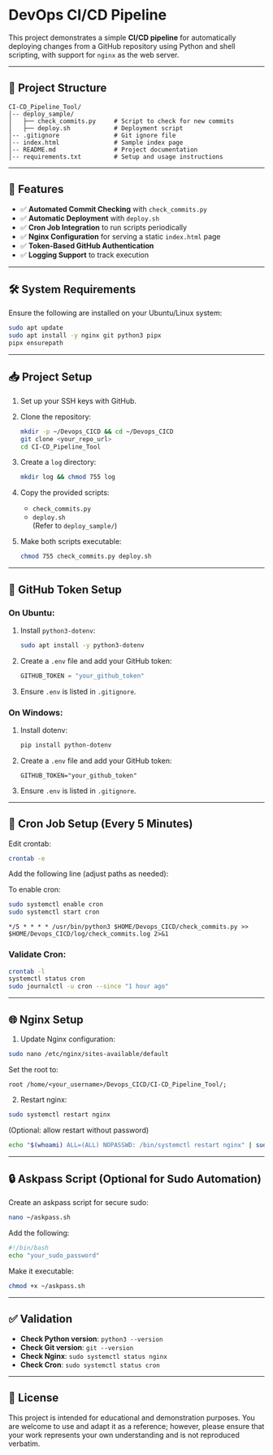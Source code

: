 # DevOps CI/CD Pipeline

This project demonstrates a simple **CI/CD pipeline** for automatically deploying changes from a GitHub repository using Python and shell scripting, with support for `nginx` as the web server.

---

## 📁 Project Structure

```
CI-CD_Pipeline_Tool/
│-- deploy_sample/
│   ├── check_commits.py     # Script to check for new commits
│   ├── deploy.sh            # Deployment script
│-- .gitignore               # Git ignore file
│-- index.html               # Sample index page
│-- README.md                # Project documentation
│-- requirements.txt         # Setup and usage instructions
```

---

## 🚀 Features

- ✅ **Automated Commit Checking** with `check_commits.py`
- ✅ **Automatic Deployment** with `deploy.sh`
- ✅ **Cron Job Integration** to run scripts periodically
- ✅ **Nginx Configuration** for serving a static `index.html` page
- ✅ **Token-Based GitHub Authentication**
- ✅ **Logging Support** to track execution

---

## 🛠️ System Requirements

Ensure the following are installed on your Ubuntu/Linux system:

```bash
sudo apt update
sudo apt install -y nginx git python3 pipx
pipx ensurepath
```

---

## 📥 Project Setup

1. Set up your SSH keys with GitHub.
2. Clone the repository:
   ```bash
   mkdir -p ~/Devops_CICD && cd ~/Devops_CICD
   git clone <your_repo_url>
   cd CI-CD_Pipeline_Tool
   ```
3. Create a `log` directory:
   ```bash
   mkdir log && chmod 755 log
   ```

4. Copy the provided scripts:
   - `check_commits.py`
   - `deploy.sh`  
   (Refer to `deploy_sample/`)

5. Make both scripts executable:
   ```bash
   chmod 755 check_commits.py deploy.sh
   ```

---

## 🔐 GitHub Token Setup

### On Ubuntu:
1. Install `python3-dotenv`:
   ```bash
   sudo apt install -y python3-dotenv
   ```
2. Create a `.env` file and add your GitHub token:
   ```python
   GITHUB_TOKEN = "your_github_token"
   ```
3. Ensure `.env` is listed in `.gitignore`.

### On Windows:
1. Install dotenv:
   ```bash
   pip install python-dotenv
   ```
2. Create a `.env` file and add your GitHub token:
   ```
   GITHUB_TOKEN="your_github_token"
   ```
3. Ensure `.env` is listed in `.gitignore`.

---

## 🔁 Cron Job Setup (Every 5 Minutes)

Edit crontab:

```bash
crontab -e
```

Add the following line (adjust paths as needed):

To enable cron:

```bash
sudo systemctl enable cron
sudo systemctl start cron
```

```cron
*/5 * * * * /usr/bin/python3 $HOME/Devops_CICD/check_commits.py >> $HOME/Devops_CICD/log/check_commits.log 2>&1
```

### Validate Cron:

```bash
crontab -l
systemctl status cron
sudo journalctl -u cron --since "1 hour ago"
```



---

## 🌐 Nginx Setup

1. Update Nginx configuration:

```bash
sudo nano /etc/nginx/sites-available/default
```

Set the root to:

```nginx
root /home/<your_username>/Devops_CICD/CI-CD_Pipeline_Tool/;
```

2. Restart nginx:

```bash
sudo systemctl restart nginx
```

(Optional: allow restart without password)

```bash
echo "$(whoami) ALL=(ALL) NOPASSWD: /bin/systemctl restart nginx" | sudo tee /etc/sudoers.d/nginx_restart
```

---

## 🔒 Askpass Script (Optional for Sudo Automation)

Create an askpass script for secure sudo:

```bash
nano ~/askpass.sh
```

Add the following:

```bash
#!/bin/bash
echo "your_sudo_password"
```

Make it executable:

```bash
chmod +x ~/askpass.sh
```

---

## ✅ Validation

- **Check Python version**: `python3 --version`
- **Check Git version**: `git --version`
- **Check Nginx**: `sudo systemctl status nginx`
- **Check Cron**: `sudo systemctl status cron`

---

## 📄 License

This project is intended for educational and demonstration purposes. You are welcome to use and adapt it as a reference; however, please ensure that your work represents your own understanding and is not reproduced verbatim.
